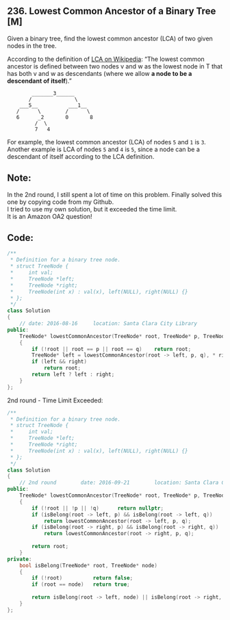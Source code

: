 ## 236. Lowest Common Ancestor of a Binary Tree [M]
Given a binary tree, find the lowest common ancestor (LCA) of two given nodes in the tree.

According to the definition of [LCA on Wikipedia](https://en.wikipedia.org/wiki/Lowest_common_ancestor): “The lowest common ancestor is defined between two nodes v and w as the lowest node in T that has both v and w as descendants (where we allow **a node to be a descendant of itself**).”
```
        _______3______
       /              \
    ___5__          ___1__
   /      \        /      \
   6      _2       0       8
         /  \
         7   4
```
For example, the lowest common ancestor (LCA) of nodes `5` and `1` is `3`. Another example is LCA of nodes `5` and `4` is `5`, since a node can be a descendant of itself according to the LCA definition.

## Note:
In the 2nd round, I still spent a lot of time on this problem. Finally solved this one by copying code from my Github.   
I tried to use my own solution, but it exceeded the time limit.   
It is an Amazon OA2 question!    


## Code:
```c++
/**
 * Definition for a binary tree node.
 * struct TreeNode {
 *     int val;
 *     TreeNode *left;
 *     TreeNode *right;
 *     TreeNode(int x) : val(x), left(NULL), right(NULL) {}
 * };
 */
class Solution 
{
    // date: 2016-08-16     location: Santa Clara City Library
public:
    TreeNode* lowestCommonAncestor(TreeNode* root, TreeNode* p, TreeNode* q) 
    {
        if (!root || root == p || root == q)    return root;
        TreeNode* left = lowestCommonAncestor(root -> left, p, q), * right = lowestCommonAncestor(root -> right, p, q);
        if (left && right)
            return root;
        return left ? left : right;
    }
};
```

2nd round - Time Limit Exceeded:
```c++
/**
 * Definition for a binary tree node.
 * struct TreeNode {
 *     int val;
 *     TreeNode *left;
 *     TreeNode *right;
 *     TreeNode(int x) : val(x), left(NULL), right(NULL) {}
 * };
 */
class Solution 
{
    // 2nd round        date: 2016-09-21        location: Santa Clara Centeral Park
public:
    TreeNode* lowestCommonAncestor(TreeNode* root, TreeNode* p, TreeNode* q) 
    {
        if (!root || !p || !q)      return nullptr;
        if (isBelong(root -> left, p) && isBelong(root -> left, q))     
            return lowestCommonAncestor(root -> left, p, q);        
        if (isBelong(root -> right, p) && isBelong(root -> right, q))     
            return lowestCommonAncestor(root -> right, p, q);
        
        return root;
    }
private:
    bool isBelong(TreeNode* root, TreeNode* node)
    {
        if (!root)          return false;
        if (root == node)   return true;
        
        return isBelong(root -> left, node) || isBelong(root -> right, node);
    }
};
```
